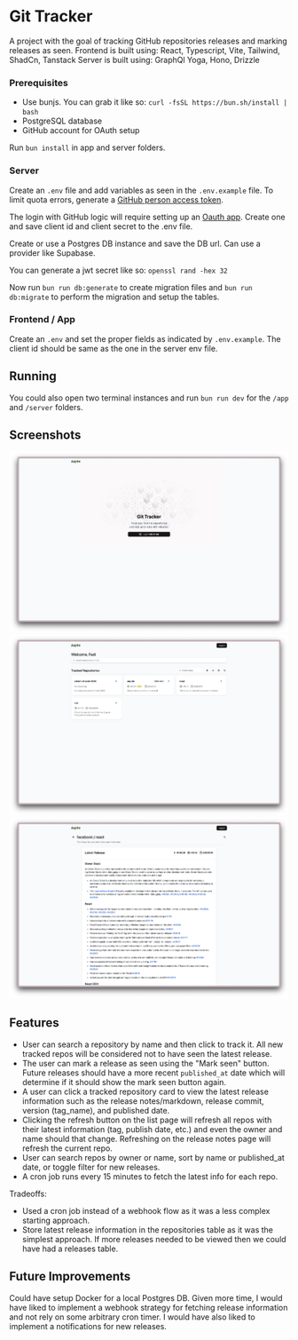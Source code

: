# Git Tracker

A project with the goal of tracking GitHub repositories releases and marking releases as seen.
Frontend is built using: React, Typescript, Vite, Tailwind, ShadCn, Tanstack
Server is built using: GraphQl Yoga, Hono, Drizzle

### Prerequisites

- Use bunjs. You can grab it like so: `curl -fsSL https://bun.sh/install | bash`
- PostgreSQL database
- GitHub account for OAuth setup

Run `bun install` in app and server folders.

### Server

Create an `.env` file and add variables as seen in the `.env.example` file. To limit quota errors, generate a [GitHub person access token](https://docs.github.com/en/authentication/keeping-your-account-and-data-secure/managing-your-personal-access-tokens#creating-a-fine-grained-personal-access-token).

The login with GitHub logic will require setting up an [Oauth app](https://docs.github.com/en/apps/oauth-apps/building-oauth-apps/creating-an-oauth-app). Create one and save client id and client secret to the .env file.

Create or use a Postgres DB instance and save the DB url. Can use a provider like Supabase.

You can generate a jwt secret like so: `openssl rand -hex 32`

Now run `bun run db:generate` to create migration files and `bun run db:migrate` to perform the migration and setup the tables.

### Frontend / App

Create an `.env` and set the proper fields as indicated by `.env.example`.
The client id should be same as the one in the server env file.

## Running

You could also open two terminal instances and run `bun run dev` for the `/app` and `/server` folders.

## Screenshots

![Login](./docs/screenshots/login.png)
![List](./docs/screenshots/list.png)
![Release](./docs/screenshots/release.png)

## Features

- User can search a repository by name and then click to track it. All new tracked repos will be considered not to have seen the latest release.
- The user can mark a release as seen using the "Mark seen" button. Future releases should have a more recent `published_at` date which will determine if it should show the mark seen button again.
- A user can click a tracked repository card to view the latest release information such as the release notes/markdown, release commit, version (tag_name), and published date.
- Clicking the refresh button on the list page will refresh all repos with their latest information (tag, publish date, etc.) and even the owner and name should that change. Refreshing on the release notes page will refresh the current repo.
- User can search repos by owner or name, sort by name or published_at date, or toggle filter for new releases.
- A cron job runs every 15 minutes to fetch the latest info for each repo.

Tradeoffs:

- Used a cron job instead of a webhook flow as it was a less complex starting approach.
- Store latest release information in the repositories table as it was the simplest approach. If more releases needed to be viewed then we could have had a releases table.

## Future Improvements

Could have setup Docker for a local Postgres DB. Given more time, I would have liked to implement a webhook strategy for fetching release information and not rely on some arbitrary cron timer. I would have also liked to implement a notifications for new releases.
